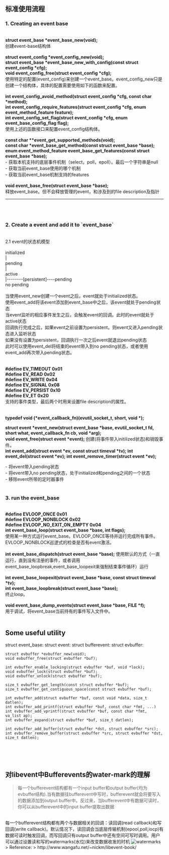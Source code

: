 
<h2>标准使用流程</h2>

<h3>1. Creating an event base</h3>

<br>

<b>
struct event_base *event_base_new(void);<br>
</b>
创建event-base结构体
<br><br>

<b>
struct event_config *event_config_new(void);<br>
struct event_base *event_base_new_with_config(const struct event_config *cfg);<br>
void event_config_free(struct event_config *cfg);<br>
</b>
使用特定的配置(event_config)来创建一个event_base。event_config_new只是创建一个结构体，具体的配置需要使用如下的函数来配置。
<br></br>

<b>
int event_config_avoid_method(struct event_config *cfg, const char *method);<br>
int event_config_require_features(struct event_config *cfg,
                                  enum event_method_feature feature);<br>
int event_config_set_flag(struct event_config *cfg,
    enum event_base_config_flag flag);<br>
</b>
使用上述的函数接口来配置event_config结构体。
<br><br>


<b>
const char **event_get_supported_methods(void);<br>
const char *event_base_get_method(const struct event_base *base);<br>
enum event_method_feature event_base_get_features(const struct event_base *base);<br>
</b>
- 获取本机支持的底层事件机制（select，poll，epoll）。最后一个字符串是null<br>
- 获取当前event_base使用的哪个机制<br>
- 获取当前event_base机制支持的features
<br><br>

<b>
void event_base_free(struct event_base *base);<br>
</b>
释放event_base。但不会释放管理的event，和涉及到的file description及指针

<hr></br><br>





<h3>2. Create a event and add it to `event_base`</h3>
<br>
2.1 event的状态机模型<br>
<br>
initialized<br>
|<br>
pending<br>
|<br>
active<br>
|--------[persistent]----pending<br>
no pending<br>
<br>
当使用event_new创建一个event之后，event就处于initialized状态。<br>
使用event_add将该event添加到event_base中之后，该event就处于pending状态<br>
当event监听的相应事件发生之后，会触发event的回调。此时的event就处于active状态<br>
回调执行完成之后，如果event之前设置为persistent。则event又进入pending状态进入监听状态<br>
如果没有设置为persistent，回调执行一次之后event就退出pending状态<br>
此时可以使用event_del将结束的event带入到no pending状态，或者使用event_add再次带入pending状态。<br>
<br>

<br>
<b>
#define EV_TIMEOUT      0x01<br>
#define EV_READ         0x02<br>
#define EV_WRITE        0x04<br>
#define EV_SIGNAL       0x08<br>
#define EV_PERSIST      0x10<br>
#define EV_ET           0x20<br>
</b>
支持的事件类型，最后两个时用来设置file description的属性。<br>
<br><br>


<b>
typedef void (*event_callback_fn)(evutil_socket_t, short, void *);<br>

struct event *event_new(struct event_base *base, evutil_socket_t fd, short what, event_callback_fn cb, void *arg);
<br>
void event_free(struct event *event);
</b>
创建(将事件带入initilized状态)和销毁事件。
<br>
<b>
int event_add(struct event *ev, const struct timeval *tv);
int event_del(struct event *ev);
int event_remove_timer(struct event *ev);

</b>
- 将event带入pending状态<br>
- 将event带入no pending状态，处于initialized和pending之间的一个状态<br>
- 移除event所带的定时器事件<br>
<br>





<h3>3. run the event_base</h3>
<br>
<b>
#define EVLOOP_ONCE             0x01<br>
#define EVLOOP_NONBLOCK         0x02<br>
#define EVLOOP_NO_EXIT_ON_EMPTY 0x04<br>
int event_base_loop(struct event_base *base, int flags);<br>
</b>
使用某一种方式运行event_base。EVLOOP_ONCE等待并运行完成所有事件。EVLOOP_NONBLOCK巡逻式的检查是否有event激活。
</br><br>

<b>
int event_base_dispatch(struct event_base *base);
</b>
使用默认的方式（一直运行，直到没有注册的事件，或者调用event_base_loopbreak,event_base_loopexit来强制结束事件循环）运行
<br>
<br>

<b>
int event_base_loopexit(struct event_base *base,
                        const struct timeval *tv);<br>
int event_base_loopbreak(struct event_base *base);<br>
</b>
终止loop。
<br><br>


<b>
void event_base_dump_events(struct event_base *base, FILE *f);<br>
</b>
用于调试，将event_base当前持有的事件写入文件中。
<br><br>




























<h2>Some useful utility</h2>

struct event_base:
struct event:
struct bufferevent:
struct evbuffer:

    struct evbuffer *evbuffer_new(void);
    void evbuffer_free(struct evbuffer *buf);

    int evbuffer_enable_locking(struct evbuffer *buf, void *lock);
    void evbuffer_lock(struct evbuffer *buf);
    void evbuffer_unlock(struct evbuffer *buf);

    size_t evbuffer_get_length(const struct evbuffer *buf);
    size_t evbuffer_get_contiguous_space(const struct evbuffer *buf);

    int evbuffer_add(struct evbuffer *buf, const void *data, size_t datlen);
    int evbuffer_add_printf(struct evbuffer *buf, const char *fmt, ...)
    int evbuffer_add_vprintf(struct evbuffer *buf, const char *fmt, va_list ap);
    int evbuffer_expand(struct evbuffer *buf, size_t datlen);
    
    int evbuffer_add_buffer(struct evbuffer *dst, struct evbuffer *src);
    int evbuffer_remove_buffer(struct evbuffer *src, struct evbuffer *dst, size_t datlen);



<br>
<br>
<br>


## 对libevent中Bufferevents的water-mark的理解
> 每一个bufferevent结构都有一个input buffer和output buffer(均为evbuffer结构).当有数据往bufferevent中写时，bufferevent就会将要写入的数据添加到output buffer中。反过来，当bufferevent中有数据可读时，你可以从bufferevent中的input buffer提取出数据

<br>
每一个bufferevent结构都有两个与数据相关的回调：读回调(read callback)和写回调(write callback)。默认情况下，读回调会当底层传输机制(epool,poll,iocp)有数据可读时触发回调，而写回调只有output buffer中还有空间可写时调用。用户可以通过设置读和写的watermarks(水位)来改变数据收发的时机

<img alt="watermarks" src="/pics/water_mark.png"/>

<br>
> Reference: 
> http://www.wangafu.net/~nickm/libevent-book/
